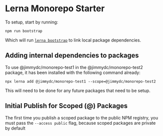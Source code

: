 # Lerna Monorepo Starter

To setup, start by running:
```
npm run bootstrap
```

Which will run [`lerna bootstrap`](https://github.com/lerna/lerna/tree/main/commands/bootstrap#readme) to link local package dependencies.

## Adding internal dependencies to packages
To use @jimmydc/monorepo-test1 in the @jimmydc/monorepo-test2 package, it has been installed with the following command already:
```
npx lerna add @jimmydc/monorepo-test1 --scope=@jimmydc/monorepo-test2
```

This will need to be done for any future packages that need to be setup.

## Initial Publish for Scoped (@) Packages
The first time you publish a scoped package to the public NPM registry, you must pass the `--access public` flag, because scoped packages are private by default